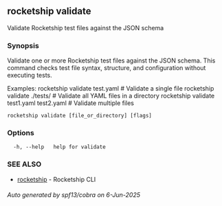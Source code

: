 ## rocketship validate

Validate Rocketship test files against the JSON schema

### Synopsis

Validate one or more Rocketship test files against the JSON schema.
This command checks test file syntax, structure, and configuration without executing tests.

Examples:
  rocketship validate test.yaml                    # Validate a single file
  rocketship validate ./tests/                     # Validate all YAML files in a directory
  rocketship validate test1.yaml test2.yaml       # Validate multiple files

```
rocketship validate [file_or_directory] [flags]
```

### Options

```
  -h, --help   help for validate
```

### SEE ALSO

* [rocketship](rocketship.md)	 - Rocketship CLI

###### Auto generated by spf13/cobra on 6-Jun-2025
